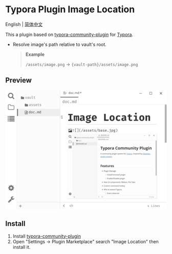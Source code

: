 # Typora Plugin Image Location

English | [简体中文](./README.zh-CN.md)

This a plugin based on [typora-community-plugin][core] for [Typora](https://typora.io).

- Resolve image's path relative to vault's root.

  > **Example**
  >
  > `/assets/image.png` -> `{vault-path}/assets/image.png`

## Preview

![](./docs/assets/base.jpg)

## Install

1. Install [typora-community-plugin][core]
2. Open "Settings -> Plugin Marketplace" search "Image Location" then install it.



[core]: https://github.com/typora-community-plugin/typora-community-plugin
